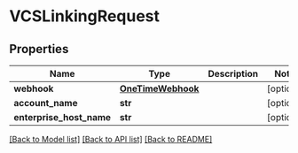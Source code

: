 # VCSLinkingRequest

## Properties
Name | Type | Description | Notes
------------ | ------------- | ------------- | -------------
**webhook** | [**OneTimeWebhook**](OneTimeWebhook.md) |  | [optional] 
**account_name** | **str** |  | [optional] 
**enterprise_host_name** | **str** |  | [optional] 

[[Back to Model list]](../README.md#documentation-for-models) [[Back to API list]](../README.md#documentation-for-api-endpoints) [[Back to README]](../README.md)

